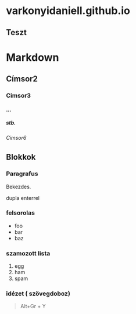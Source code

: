 # varkonyidaniell.github.io
## Teszt

# Markdown
## Címsor2
### Cimsor3
#### ...
##### stb.
###### Cimsor6

## Blokkok

### Paragrafus

Bekezdes.

dupla enterrel

### felsorolas

- foo
- bar
- baz

### szamozott lista

1. egg
2. ham
3. spam

### idézet ( szövegdoboz)

> Alt+Gr + Y